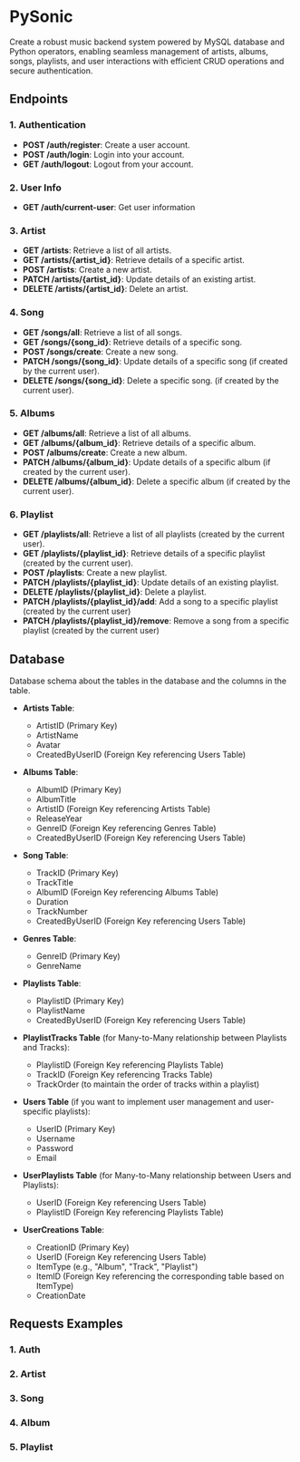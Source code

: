 # PySonic

Create a robust music backend system powered by MySQL database and Python operators, enabling seamless management of artists, albums, songs, playlists, and user interactions with efficient CRUD operations and secure authentication.

## Endpoints

### 1. Authentication

-   **POST /auth/register**: Create a user account.
-   **POST /auth/login**: Login into your account.
-   **GET /auth/logout**: Logout from your account.

### 2. User Info

-   **GET /auth/current-user**: Get user information

### 3. Artist

-   **GET /artists**: Retrieve a list of all artists.
-   **GET /artists/{artist_id}**: Retrieve details of a specific artist.
-   **POST /artists**: Create a new artist.
-   **PATCH /artists/{artist_id}**: Update details of an existing artist.
-   **DELETE /artists/{artist_id}**: Delete an artist.

### 4. Song

-   **GET /songs/all**: Retrieve a list of all songs.
-   **GET /songs/{song_id}**: Retrieve details of a specific song.
-   **POST /songs/create**: Create a new song.
-   **PATCH /songs/{song_id}**: Update details of a specific song (if created by the current user).
-   **DELETE /songs/{song_id}**: Delete a specific song. (if created by the current user).

### 5. Albums

-   **GET /albums/all**: Retrieve a list of all albums.
-   **GET /albums/{album_id}**: Retrieve details of a specific album.
-   **POST /albums/create**: Create a new album.
-   **PATCH /albums/{album_id}**: Update details of a specific album (if created by the current user).
-   **DELETE /albums/{album_id}**: Delete a specific album (if created by the current user).

### 6. Playlist

-   **GET /playlists/all**: Retrieve a list of all playlists (created by the current user).
-   **GET /playlists/{playlist_id}**: Retrieve details of a specific playlist (created by the current user).
-   **POST /playlists**: Create a new playlist.
-   **PATCH /playlists/{playlist_id}**: Update details of an existing playlist.
-   **DELETE /playlists/{playlist_id}**: Delete a playlist.
-   **PATCH /playlists/{playlist_id}/add**: Add a song to a specific playlist (created by the current user)
-   **PATCH /playlists/{playlist_id}/remove**: Remove a song from a specific playlist (created by the current user)

## Database

Database schema about the tables in the database and the columns in the table.

-   **Artists Table**:

    -   ArtistID (Primary Key)
    -   ArtistName
    -   Avatar
    -   CreatedByUserID (Foreign Key referencing Users Table)

-   **Albums Table**:

    -   AlbumID (Primary Key)
    -   AlbumTitle
    -   ArtistID (Foreign Key referencing Artists Table)
    -   ReleaseYear
    -   GenreID (Foreign Key referencing Genres Table)
    -   CreatedByUserID (Foreign Key referencing Users Table)

-   **Song Table**:

    -   TrackID (Primary Key)
    -   TrackTitle
    -   AlbumID (Foreign Key referencing Albums Table)
    -   Duration
    -   TrackNumber
    -   CreatedByUserID (Foreign Key referencing Users Table)

-   **Genres Table**:

    -   GenreID (Primary Key)
    -   GenreName

-   **Playlists Table**:

    -   PlaylistID (Primary Key)
    -   PlaylistName
    -   CreatedByUserID (Foreign Key referencing Users Table)

-   **PlaylistTracks Table** (for Many-to-Many relationship between Playlists and Tracks):

    -   PlaylistID (Foreign Key referencing Playlists Table)
    -   TrackID (Foreign Key referencing Tracks Table)
    -   TrackOrder (to maintain the order of tracks within a playlist)

-   **Users Table** (if you want to implement user management and user-specific playlists):

    -   UserID (Primary Key)
    -   Username
    -   Password
    -   Email

-   **UserPlaylists Table** (for Many-to-Many relationship between Users and Playlists):

    -   UserID (Foreign Key referencing Users Table)
    -   PlaylistID (Foreign Key referencing Playlists Table)

-   **UserCreations Table**:

    -   CreationID (Primary Key)
    -   UserID (Foreign Key referencing Users Table)
    -   ItemType (e.g., "Album", "Track", "Playlist")
    -   ItemID (Foreign Key referencing the corresponding table based on ItemType)
    -   CreationDate

## Requests Examples

### 1. Auth
### 2. Artist
### 3. Song
### 4. Album
### 5. Playlist

